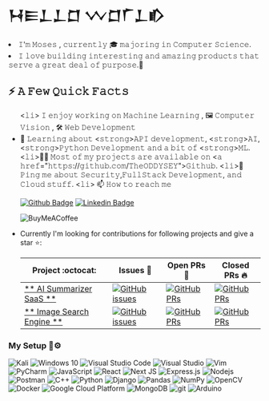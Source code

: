 
# 𒀂𒀼𒁇𒁇𒆸 𒉼𒆸𒇲𒁇𒁓

<li>𝙸'𝚖 𝙼𝚘𝚜𝚎𝚜 , 𝚌𝚞𝚛𝚛𝚎𝚗𝚝𝚕𝚢 🎓 𝚖𝚊𝚓𝚘𝚛𝚒𝚗𝚐 𝚒𝚗 𝙲𝚘𝚖𝚙𝚞𝚝𝚎𝚛 𝚂𝚌𝚒𝚎𝚗𝚌𝚎.</li>
<li>𝙸 𝚕𝚘𝚟𝚎 𝚋𝚞𝚒𝚕𝚍𝚒𝚗𝚐 𝚒𝚗𝚝𝚎𝚛𝚎𝚜𝚝𝚒𝚗𝚐 𝚊𝚗𝚍 𝚊𝚖𝚊𝚣𝚒𝚗𝚐 𝚙𝚛𝚘𝚍𝚞𝚌𝚝𝚜 𝚝𝚑𝚊𝚝 𝚜𝚎𝚛𝚟𝚎 𝚊 𝚐𝚛𝚎𝚊𝚝 𝚍𝚎𝚊𝚕 𝚘𝚏 𝚙𝚞𝚛𝚙𝚘𝚜𝚎.👾 </li>

<h2>⚡️ 𝙰 𝙵𝚎𝚠 𝚀𝚞𝚒𝚌𝚔 𝙵𝚊𝚌𝚝𝚜</h2>
<ul>
 <𝚕𝚒> 𝙸 𝚎𝚗𝚓𝚘𝚢 𝚠𝚘𝚛𝚔𝚒𝚗𝚐 𝚘𝚗
  𝙼𝚊𝚌𝚑𝚒𝚗𝚎 𝙻𝚎𝚊𝚛𝚗𝚒𝚗𝚐 , 🖼 𝙲𝚘𝚖𝚙𝚞𝚝𝚎𝚛 𝚅𝚒𝚜𝚒𝚘𝚗 , 🛠 𝚆𝚎𝚋 𝙳𝚎𝚟𝚎𝚕𝚘𝚙𝚖𝚎𝚗𝚝
<li>🧐 𝙻𝚎𝚊𝚛𝚗𝚒𝚗𝚐 𝚊𝚋𝚘𝚞𝚝 <𝚜𝚝𝚛𝚘𝚗𝚐>𝙰𝙿𝙸 𝚍𝚎𝚟𝚎𝚕𝚘𝚙𝚖𝚎𝚗𝚝</𝚜𝚝𝚛𝚘𝚗𝚐>, <𝚜𝚝𝚛𝚘𝚗𝚐>𝙰𝙸</𝚜𝚝𝚛𝚘𝚗𝚐>,<𝚜𝚝𝚛𝚘𝚗𝚐>𝙿𝚢𝚝𝚑𝚘𝚗 𝙳𝚎𝚟𝚎𝚕𝚘𝚙𝚖𝚎𝚗𝚝</𝚜𝚝𝚛𝚘𝚗𝚐> 𝚊𝚗𝚍 𝚊 𝚋𝚒𝚝 𝚘𝚏 <𝚜𝚝𝚛𝚘𝚗𝚐>𝙼𝙻</𝚜𝚝𝚛𝚘𝚗𝚐>.</𝚕𝚒>
<𝚕𝚒>👨‍💻 𝙼𝚘𝚜𝚝 𝚘𝚏 𝚖𝚢 𝚙𝚛𝚘𝚓𝚎𝚌𝚝𝚜 𝚊𝚛𝚎 𝚊𝚟𝚊𝚒𝚕𝚊𝚋𝚕𝚎 𝚘𝚗 <𝚊 𝚑𝚛𝚎𝚏="𝚑𝚝𝚝𝚙𝚜://𝚐𝚒𝚝𝚑𝚞𝚋.𝚌𝚘𝚖/𝚃𝚑𝚎𝙾𝙳𝙳𝚈𝚂𝙴𝚈">𝙶𝚒𝚝𝚑𝚞𝚋</𝚊>.</𝚕𝚒>
<𝚕𝚒>💬 𝙿𝚒𝚗𝚐 𝚖𝚎 𝚊𝚋𝚘𝚞𝚝 𝚂𝚎𝚌𝚞𝚛𝚒𝚝𝚢,𝙵𝚞𝚕𝚕𝚂𝚝𝚊𝚌𝚔 𝙳𝚎𝚟𝚎𝚕𝚘𝚙𝚖𝚎𝚗𝚝, 𝚊𝚗𝚍 𝙲𝚕𝚘𝚞𝚍 𝚜𝚝𝚞𝚏𝚏.</𝚕𝚒> 
<𝚕𝚒> 📫 𝙷𝚘𝚠 𝚝𝚘 𝚛𝚎𝚊𝚌𝚑 𝚖𝚎 
 
 [![Github Badge](http://img.shields.io/badge/-Github-black?style=flat-square&logo=github&link=https://github.com/Defcon27/)](https://github.com/TheODDYSEY)  [![Linkedin Badge](https://img.shields.io/badge/-LinkedIn-blue?style=flat-square&logo=Linkedin&logoColor=white&link=https://www.linkedin.com/in/hemanthkollipara/)](https://www.linkedin.com/in/moses-sabila-514492263/)</li>
 <img alt="BuyMeACoffee" src="https://img.shields.io/badge/Buy%20Me%20a%20Coffee-ffdd00?style=for-the-badge&logo=buy-me-a-coffee&logoColor=black" />
<li>
 Currently I'm looking for contributions for following projects and give a star ⭐:</li>
 
|      Project :octocat:   |     Issues :bug:   | Open PRs :bell:  | Closed PRs :fire:  |
|-------------|-------------------|---|---|
| [** AI Summarizer SaaS **](https://github.com/TheODDYSEY/AI-Summarizer-SaaS) | [![GitHub issues](https://img.shields.io/github/issues/TheODDYSEY/AI-Summarizer-SaaS?color=green&logo=github&style=flat)](https://github.com/TheODDYSEY/AI-Summarizer-SaaS/issues) | [![GitHub PRs](https://img.shields.io/github/issues-pr/TheODDYSEY/AI-Summarizer-SaaS?style=flat&logo=github)](https://github.com/TheODDYSEY/AI-Summarizer-SaaS/pulls)  | [![GitHub PRs](https://img.shields.io/github/issues-pr-closed/TheODDYSEY/AI-Summarizer-SaaSr?style=flat&color=critical&logo=github)](https://github.com/TheODDYSEY/Image-Search-Engine/pulls?q=is%3Apr+is%3Aclosed)  |
| [** Image Search Engine **](https://github.com/TheODDYSEY/Image-Search-Engine) | [![GitHub issues](https://img.shields.io/github/issues/TheODDYSEY/Image-Search-Engine?color=green&logo=github&style=flat)](https://github.com/TheODDYSEY/Image-Search-Engine/issues) | [![GitHub PRs](https://img.shields.io/github/issues-pr/TheODDYSEY/Image-Search-Engine?style=flat&logo=github)](https://github.com/TheODDYSEY/Image-Search-Engine/pulls)  | [![GitHub PRs](https://img.shields.io/github/issues-pr-closed/TheODDYSEY/Image-Search-Enginer?style=flat&color=critical&logo=github)](https://github.com/TheODDYSEY/Image-Search-Engine/pulls?q=is%3Apr+is%3Aclosed)  |
</ul>
 


<h3>My Setup 🔨⚙️</h3>
<p>
  <img alt="Kali" src="https://img.shields.io/badge/Kali-268BEE?style=for-the-badge&logo=kalilinux&logoColor=white">
  <img alt="Windows 10" src="https://img.shields.io/badge/Windows-0078D6?style=for-the-badge&logo=windows&logoColor=white"/>


  <img alt="Visual Studio Code" src="https://img.shields.io/badge/VisualStudioCode-0078d7.svg?style=for-the-badge&logo=visual-studio-code&logoColor=white"/>
  <img alt="Visual Studio" src="https://img.shields.io/badge/VisualStudio-5C2D91.svg?style=for-the-badge&logo=visual-studio&logoColor=white"/>
  
  <img alt="Vim" src="https://img.shields.io/badge/VIM-%2311AB00.svg?style=for-the-badge&logo=vim&logoColor=white"/>
  <img alt="PyCharm" src="https://img.shields.io/badge/pycharm-143?style=for-the-badge&logo=pycharm&logoColor=black&color=black&labelColor=green"/>

  <img alt="JavaScript" src="https://img.shields.io/badge/javascript-%23323330.svg?style=for-the-badge&logo=javascript&logoColor=%23F7DF1E"/>
  <img alt="React" src="https://img.shields.io/badge/-React-45b8d8?style=flat-square&logo=react&logoColor=white" />
  <img alt="Next JS" src="https://img.shields.io/badge/nextjs-%23000000.svg?style=for-the-badge&logo=next.js&logoColor=white"/>
  <img alt="Express.js" src="https://img.shields.io/badge/express.js-%23404d59.svg?style=for-the-badge&logo=express&logoColor=%2361DAFB"/>

  <img alt="Nodejs" src="https://img.shields.io/badge/-Nodejs-43853d?style=flat-square&logo=Node.js&logoColor=white" />
<img alt="Postman" src="https://img.shields.io/badge/Postman-FF6C37?style=for-the-badge&logo=postman&logoColor=red" />
  <img alt="C++" src="https://img.shields.io/badge/c++-%2300599C.svg?style=for-the-badge&logo=c%2B%2B&logoColor=white"/>
  <img alt="Python" src="https://img.shields.io/badge/python-%2314354C.svg?style=for-the-badge&logo=python&logoColor=white"/>
  <img alt="Django" src="https://img.shields.io/badge/django-%23092E20.svg?style=for-the-badge&logo=django&logoColor=white"/>
  <img alt="Pandas" src="https://img.shields.io/badge/pandas-%23150458.svg?style=for-the-badge&logo=pandas&logoColor=white" />
  <img alt="NumPy" src="https://img.shields.io/badge/numpy-%23013243.svg?style=for-the-badge&logo=numpy&logoColor=white" />
  <img alt="OpenCV" src="https://img.shields.io/badge/opencv-%23white.svg?style=for-the-badge&logo=opencv&logoColor=white"/>
  <img alt="Docker" src="https://img.shields.io/badge/-Docker-46a2f1?style=flat-square&logo=docker&logoColor=white" />
  <img alt="Google Cloud Platform" src="https://img.shields.io/badge/-Google_Cloud_Platform-1a73e8?style=flat-square&logo=google-cloud&logoColor=white" />
  <img alt="MongoDB" src="https://img.shields.io/badge/-MongoDB-13aa52?style=flat-square&logo=mongodb&logoColor=white" />
  <img alt="git" src="https://img.shields.io/badge/-Git-F05032?style=flat-square&logo=git&logoColor=white" />
 <img alt="Arduino" src="https://img.shields.io/badge/-Arduino-00979D?style=for-the-badge&logo=Arduino&logoColor=white"/>




</p>
<!---
TheODDYSEY/TheODDYSEY is a ✨ special ✨ repository because its `README.md` (this file) appears on your GitHub profile.
You can click the Preview link to take a look at your changes.
--->
